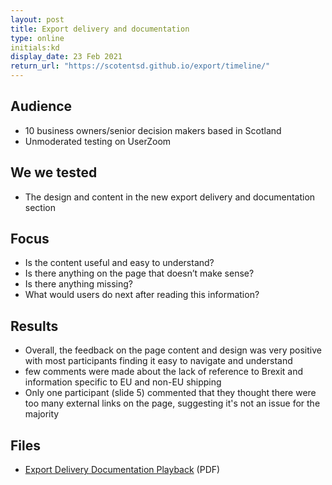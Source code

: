 ```yaml
---
layout: post
title: Export delivery and documentation
type: online
initials:kd
display_date: 23 Feb 2021
return_url: "https://scotentsd.github.io/export/timeline/"
---
```


## Audience
- 10 business owners/senior decision makers based in Scotland 
- Unmoderated testing on UserZoom 

## We we tested
- The design and content in the new export delivery and documentation section

## Focus
- Is the content useful and easy to understand? 
- Is there anything on the page that doesn’t make sense? 
- Is there anything missing? 
- What would users do next after reading this information? 

## Results
- Overall, the feedback on the page content and design was very positive with most participants finding it easy to navigate and understand 
- few comments were made about the lack of reference to Brexit and information specific to EU and non-EU shipping 
- Only one participant (slide 5) commented that they thought there were too many external links on the page, suggesting it's not an issue for the majority 
   
   
## Files
- [Export Delivery Documentation Playback](/export/files/SE-Exporting-DeliveryDocumentation-240221.pdf) (PDF)
